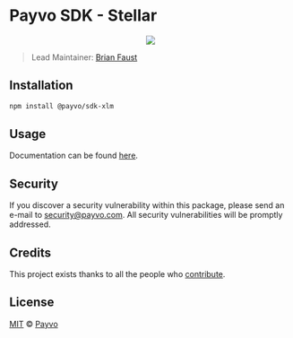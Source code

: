 # Payvo SDK - Stellar

<p align="center">
    <img src="https://raw.githubusercontent.com/PayvoHQ/sdk/master/packages/sdk-xlm/banner.png" />
</p>

> Lead Maintainer: [Brian Faust](https://github.com/faustbrian)

## Installation

```bash
npm install @payvo/sdk-xlm
```

## Usage

Documentation can be found [here](https://ark.dev/docs/payvo-sdk/coins/xlm).

## Security

If you discover a security vulnerability within this package, please send an e-mail to security@payvo.com. All security vulnerabilities will be promptly addressed.

## Credits

This project exists thanks to all the people who [contribute](../../contributors).

## License

[MIT](LICENSE) © [Payvo](https://payvo.com)
